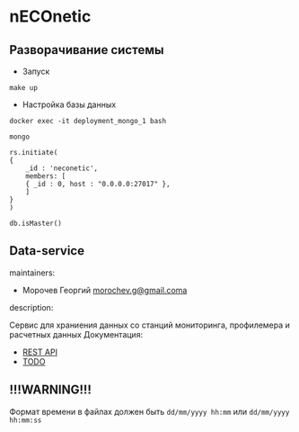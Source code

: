 # nECOnetic

## Разворачивание системы

* Запуск
```
make up
```

* Настройка базы данных
```
docker exec -it deployment_mongo_1 bash

mongo

rs.initiate(
{
    _id : 'neconetic',
    members: [
    { _id : 0, host : "0.0.0.0:27017" },
    ]
}
)

db.isMaster()
```

## Data-service

maintainers:

- Морочев Георгий morochev.g@gmail.coma

description:
 
Сервис для храниения данных со станций мониторинга, профилемера и расчетных данных
Документация:
 * [REST API](data-service/docs/API.md)
 * [TODO](data-service/docs/TODO.md)

## !!!WARNING!!!

Формат времени в файлах должен быть `dd/mm/yyyy hh:mm` или `dd/mm/yyyy hh:mm:ss`


